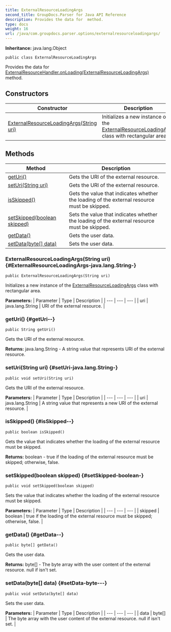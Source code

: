 ```yaml
---
title: ExternalResourceLoadingArgs
second_title: GroupDocs.Parser for Java API Reference
description: Provides the data for  method.
type: docs
weight: 16
url: /java/com.groupdocs.parser.options/externalresourceloadingargs/
---
```

**Inheritance:**
java.lang.Object
```
public class ExternalResourceLoadingArgs
```

Provides the data for [ExternalResourceHandler.onLoading(ExternalResourceLoadingArgs)](../../com.groupdocs.parser.options/externalresourcehandler\#onLoading-ExternalResourceLoadingArgs-) method.
## Constructors

| Constructor | Description |
| --- | --- |
| [ExternalResourceLoadingArgs(String uri)](#ExternalResourceLoadingArgs-java.lang.String-) | Initializes a new instance of the [ExternalResourceLoadingArgs](../../com.groupdocs.parser.options/externalresourceloadingargs) class with rectangular area. |
## Methods

| Method | Description |
| --- | --- |
| [getUri()](#getUri--) | Gets the URI of the external resource. |
| [setUri(String uri)](#setUri-java.lang.String-) | Gets the URI of the external resource. |
| [isSkipped()](#isSkipped--) | Gets the value that indicates whether the loading of the external resource must be skipped. |
| [setSkipped(boolean skipped)](#setSkipped-boolean-) | Sets the value that indicates whether the loading of the external resource must be skipped. |
| [getData()](#getData--) | Gets the user data. |
| [setData(byte[] data)](#setData-byte---) | Sets the user data. |
### ExternalResourceLoadingArgs(String uri) {#ExternalResourceLoadingArgs-java.lang.String-}
```
public ExternalResourceLoadingArgs(String uri)
```


Initializes a new instance of the [ExternalResourceLoadingArgs](../../com.groupdocs.parser.options/externalresourceloadingargs) class with rectangular area.

**Parameters:**
| Parameter | Type | Description |
| --- | --- | --- |
| uri | java.lang.String | URI of the external resource. |

### getUri() {#getUri--}
```
public String getUri()
```


Gets the URI of the external resource.

**Returns:**
java.lang.String - A string value that represents URI of the external resource.
### setUri(String uri) {#setUri-java.lang.String-}
```
public void setUri(String uri)
```


Gets the URI of the external resource.

**Parameters:**
| Parameter | Type | Description |
| --- | --- | --- |
| uri | java.lang.String | A string value that represents a new URI of the external resource. |

### isSkipped() {#isSkipped--}
```
public boolean isSkipped()
```


Gets the value that indicates whether the loading of the external resource must be skipped.

**Returns:**
boolean - true if the loading of the external resource must be skipped; otherwise, false.
### setSkipped(boolean skipped) {#setSkipped-boolean-}
```
public void setSkipped(boolean skipped)
```


Sets the value that indicates whether the loading of the external resource must be skipped.

**Parameters:**
| Parameter | Type | Description |
| --- | --- | --- |
| skipped | boolean | true if the loading of the external resource must be skipped; otherwise, false. |

### getData() {#getData--}
```
public byte[] getData()
```


Gets the user data.

**Returns:**
byte[] - The byte array with the user content of the external resource. null if isn't set.
### setData(byte[] data) {#setData-byte---}
```
public void setData(byte[] data)
```


Sets the user data.

**Parameters:**
| Parameter | Type | Description |
| --- | --- | --- |
| data | byte[] | The byte array with the user content of the external resource. null if isn't set. |

